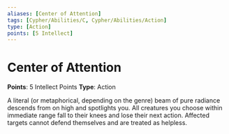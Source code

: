 ```yaml
---
aliases: [Center of Attention]
tags: [Cypher/Abilities/C, Cypher/Abilities/Action]
type: [Action]
points: [5 Intellect]
---
```


# Center of Attention

**Points**: 5 Intellect Points
**Type**: Action

A literal (or metaphorical, depending on the genre) beam of pure radiance descends from on high and spotlights you. All creatures you choose within immediate range fall to their knees and lose their next action. Affected targets cannot defend themselves and are treated as helpless.
